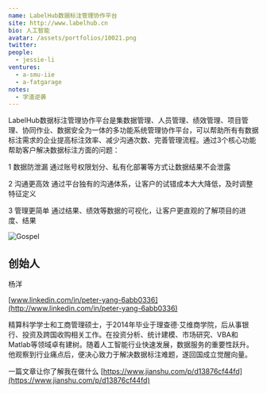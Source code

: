 ```yaml
---
name: LabelHub数据标注管理协作平台
site: http://www.labelhub.cn
bio: 人工智能
avatar: /assets/portfolios/10021.png
twitter: 
people:
  - jessie-li
ventures:
  - a-smu-iie
  - a-fatgarage
notes:
  - 学渣逆袭
---
```


LabelHub数据标注管理协作平台是集数据管理、人员管理、绩效管理、项目管理、协同作业、数据安全为一体的多功能系统管理协作平台，可以帮助所有有数据标注需求的企业提高标注效率、减少沟通次数、完善管理流程。通过3个核心功能帮助客户解决数据标注方面的问题：

1 数据防泄漏 通过账号权限划分、私有化部署等方式让数据结果不会泄露

2 沟通更高效 通过平台独有的沟通体系，让客户的试错成本大大降低，及时调整特征定义

3 管理更简单 通过结果、绩效等数据的可视化，让客户更直观的了解项目的进度、结果


![Gospel](/assets/portfolios/10022.png)

## 创始人
杨洋

[www.linkedin.com/in/peter-yang-6abb0336](http://www.linkedin.com/in/peter-yang-6abb0336)


精算科学学士和工商管理硕士，于2014年毕业于理查德·艾维商学院，后从事银行、投资及跨国收购相关工作。在投资分析、统计建模、市场研究、VBA和Matlab等领域卓有建树。随着人工智能行业快速发展，数据服务的重要性跃升。他观察到行业痛点后，便决心致力于解决数据标注难题，遂回国成立觉醒向量。

一篇文章让你了解我在做什么
[https://www.jianshu.com/p/d13876cf44fd](https://www.jianshu.com/p/d13876cf44fd)